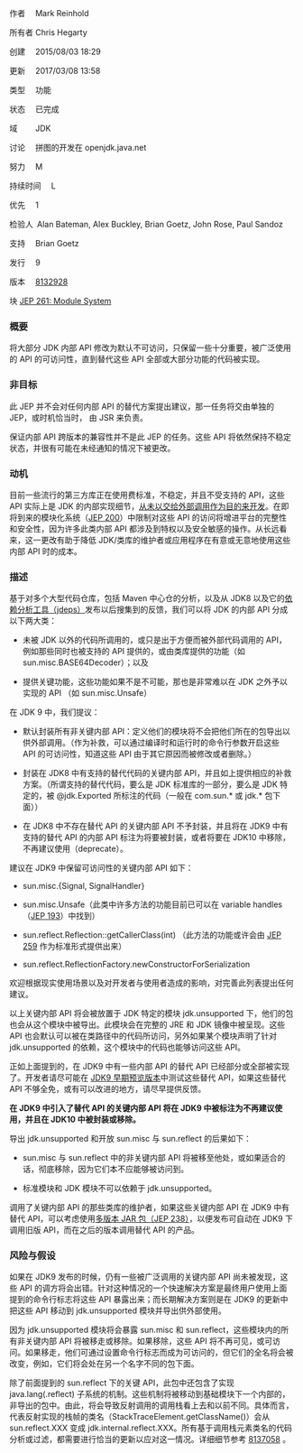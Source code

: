 作者  Mark Reinhold

所有者  Chris Hegarty

创建  2015/08/03 18:29

更新  2017/03/08 13:58

类型  功能

状态  已完成

域   JDK

讨论  拼图的开发在 openjdk.java.net

努力  M

持续时间  L

优先  1

检验人 Alan Bateman, Alex Buckley, Brian Goetz, John Rose, Paul Sandoz

支持  Brian Goetz

发行  9

版本  [8132928](https://bugs.openjdk.java.net/browse/JDK-8132928)

块    [JEP 261: Module System](http://openjdk.java.net/jeps/261)


### 概要

将大部分 JDK 内部 API 修改为默认不可访问，只保留一些十分重要，被广泛使用的 API 的可访问性，直到替代这些 API 全部或大部分功能的代码被实现。

### 非目标

此 JEP 并不会对任何内部 API 的替代方案提出建议，那一任务将交由单独的 JEP，或时机恰当时， 由 JSR 来负责。

保证内部 API 跨版本的兼容性并不是此 JEP 的任务。这些 API 将依然保持不稳定状态，并很有可能在未经通知的情况下被更改。

### 动机

目前一些流行的第三方库正在使用费标准，不稳定，并且不受支持的 API，这些 API 实际上是 JDK 的内部实现细节，[从未以交给外部调用作为目的来开发](http://web.archive.org/web/19980215011039/http:/java.sun.com/products/jdk/faq/faq-sun-packages.html)。在即将到来的模块化系统（[JEP 200](http://openjdk.java.net/jeps/200)）中限制对这些 API 的访问将增进平台的完整性和安全性，因为许多此类内部 API 都涉及到特权以及安全敏感的操作。从长远看来，这一更改有助于降低 JDK/类库的维护者或应用程序在有意或无意地使用这些内部 API 时的成本。

### 描述

基于对多个大型代码仓库，包括 Maven 中心仓的分析，以及从 JDK8 以及它的[依赖分析工具（jdeps）](https://wiki.openjdk.java.net/display/JDK8/Java+Dependency+Analysis+Tool)发布以后搜集到的反馈，我们可以将 JDK 的内部 API 分成以下两大类：

* 未被 JDK 以外的代码所调用的，或只是出于方便而被外部代码调用的 API，例如那些同时也被支持的 API 提供的，或由类库提供的功能（如 sun.misc.BASE64Decoder）；以及

* 提供关键功能，这些功能如果不是不可能，那也是非常难以在 JDK 之外予以实现的 API （如 sun.misc.Unsafe）

在 JDK 9 中，我们提议：

* 默认封装所有非关键内部 API：定义他们的模块将不会把他们所在的包导出以供外部调用。（作为补救，可以通过编译时和运行时的命令行参数开启这些 API 的可访问性，知道这些 API 由于其它原因而被修改或者删除。）

* 封装在 JDK8 中有支持的替代代码的关键内部 API，并且如上提供相应的补救方案。（所谓支持的替代代码，要么是 JDK 标准库的一部分，要么是 JDK 特定的，被 @jdk.Exported 所标注的代码（一般在 com.sun.* 或 jdk.* 包下面））

* 在 JDK8 中不存在替代 API 的关键内部 API 不予封装，并且将在 JDK9 中有支持的替代 API 的内部 API 标注为将要被封装，或者将要在 JDK10 中移除，不再建议使用（deprecate）。

建议在 JDK9 中保留可访问性的关键内部 API 如下：

* sun.misc.{Signal, SignalHandler}

* sun.misc.Unsafe（此类中许多方法的功能目前已可以在 variable handles （[JEP 193](http://openjdk.java.net/jeps/193)）中找到）

* sun.reflect.Reflection::getCallerClass(int) （此方法的功能或许会由 [JEP 259](http://openjdk.java.net/jeps/259) 作为标准形式提供出来）

* sun.reflect.ReflectionFactory.newConstructorForSerialization

欢迎根据现实使用场景以及对开发者与使用者造成的影响，对完善此列表提出任何建议。

以上关键内部 API 将会被放置于 JDK 特定的模块 jdk.unsupported 下，他们的包也会从这个模块中被导出。此模块会在完整的 JRE 和 JDK 镜像中被呈现。这些 API 也会默认可以被在类路径中的代码所访问，另外如果某个模块声明了针对 jdk.unsupported 的依赖，这个模块中的代码也能够访问这些 API。

正如上面提到的，在 JDK9 中有一些内部 API 的替代 API 已经部分或全部被实现了。开发者请尽可能在 [JDK9 早期预览版本](http://jdk9.java.net/)中测试这些替代 API，如果这些替代 API 不够全免，或有可以改进的地方，请尽早提供反馈。

**在 JDK9 中引入了替代 API 的关键内部 API 将在 JDK9 中被标注为不再建议使用，并且在 JDK10 中被封装或移除。**

导出 jdk.unsupported 和开放  sun.misc 与 sun.reflect 的后果如下：

* sun.misc 与 sun.reflect 中的非关键内部 API 将被移至他处，或如果适合的话，彻底移除，因为它们本不应能够被访问到。
	
* 标准模块和 JDK 模块不可以依赖于 jdk.unsupported。

调用了关键内部 API 的那些类库的维护者，如果这些关键内部 API 在 JDK9 中有替代 API，可以考虑使用[多版本 JAR 包（JEP 238）](http://openjdk.java.net/jeps/238)，以便发布可自动在 JDK9 下调用旧版 API，而在之后的版本调用替代 API 的产品。

### 风险与假设

如果在 JDK9 发布的时候，仍有一些被广泛调用的关键内部 API 尚未被发现，这些 API 的调方将会出错。针对这种情况的一个快速解决方案是最终用户使用上面提到的命令行标志将这些 API 暴露出来；而长期解决方案则是在 JDK9 的更新中把这些 API 移动到 jdk.unsupported 模块并导出供外部使用。

因为 jdk.unsupported 模块将会暴露 sun.misc 和 sun.reflect，这些模块内的所有非关键内部 API 将被移走或移除。如果移除，这些 API 将不再可见，或可访问。如果移走，他们可通过设置命令行标志而成为可访问的，但它们的全名将会被改变，例如，它们将会处在另一个名字不同的包下面。

除了前面提到的 sun.reflect 下的关键 API，此包中还包含了实现 java.lang(.reflect) 子系统的机制。这些机制将被移动到基础模块下一个内部的，非导出的包中。由此，将会导致反射调用的调用栈看上去和以前不同。具体而言，代表反射实现的栈帧的类名（StackTraceElement.getClassName()）会从 sun.reflect.XXX 变成 jdk.internal.reflect.XXX。所有基于调用栈元素类名的代码分析或过滤，都需要进行恰当的更新以应对这一情况。详细细节参考 [8137058](https://bugs.openjdk.java.net/browse/JDK-8137058)  。
